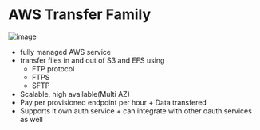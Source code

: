 
# AWS Transfer Family
![image](../../img/Pasted_image_20240416165425.png)
- fully managed AWS service
- transfer files in and out of S3 and EFS using 
	- FTP protocol
	- FTPS
	- SFTP
- Scalable, high available(Multi AZ)
- Pay per provisioned endpoint per hour + Data transfered
- Supports it own auth service + can integrate with other oauth services as well
